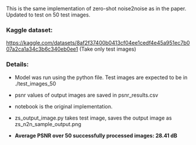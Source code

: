This is the same implementation of zero-shot noise2noise as in the paper.
Updated to test on 50 test images.

### Kaggle dataset:
https://kaggle.com/datasets/8af2f37400b0413cf04ee1cedf4e45a951ec7b007a2ca1a34c3b6c340eb0ee1 
(Take only test images)

### Details:
- Model was run using the python file. Test images are expected to be in ./test_images_50
- psnr values of output images are saved in psnr_results.csv
- notebook is the original implementation.
- zs_output_image.py takes test image, saves the output image as zs_n2n_sample_output.png


- **Average PSNR over 50 successfully processed images: 28.41 dB**